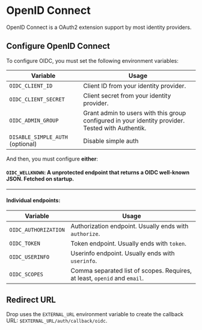 # OpenID Connect

OpenID Connect is a OAuth2 extension support by most identity providers.

## Configure OpenID Connect

To configure OIDC, you must set the following environment variables:

| Variable                         | Usage                                                                                             |
| -------------------------------- | ------------------------------------------------------------------------------------------------- |
| `OIDC_CLIENT_ID`                 | Client ID from your identity provider.                                                            |
| `OIDC_CLIENT_SECRET`             | Client secret from your identity provider.                                                        |
| `OIDC_ADMIN_GROUP`               | Grant admin to users with this group configured in your identity provider. Tested with Authentik. |
| `DISABLE_SIMPLE_AUTH` (optional) | Disable simple auth                                                                               |

And then, you must configure **either**:

#### `OIDC_WELLKNOWN`: A unprotected endpoint that returns a OIDC well-known JSON. Fetched on startup.

---

#### Individual endpoints:

| Variable             | Usage                                                                     |
| -------------------- | ------------------------------------------------------------------------- |
| `OIDC_AUTHORIZATION` | Authorization endpoint. Usually ends with `authorize`.                    |
| `OIDC_TOKEN`         | Token endpoint. Usually ends with `token`.                                |
| `OIDC_USERINFO`      | Userinfo endpoint. Usually ends with `userinfo`.                          |
| `OIDC_SCOPES`        | Comma separated list of scopes. Requires, at least, `openid` and `email`. |


## Redirect URL
Drop uses the `EXTERNAL_URL` environment variable to create the callback URL: `$EXTERNAL_URL/auth/callback/oidc`. 
